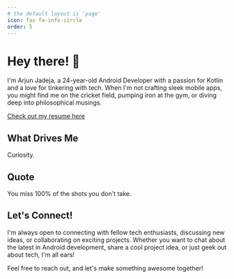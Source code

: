 ```yaml
---
# the default layout is 'page'
icon: fas fa-info-circle
order: 5
---
```


# Hey there! 👋

I'm Arjun Jadeja, a 24-year-old Android Developer with a passion for Kotlin and a love for tinkering with tech. When I'm not crafting sleek mobile apps, you might find me on the cricket field, pumping iron at the gym, or diving deep into philosophical musings.

[Check out my resume here](https://drive.google.com/file/d/1PzgnYPKlnMB2W2ETLMIqv3OMoXwxeNTt/view?usp=share_link)

## What Drives Me

Curiosity.

## Quote

You miss 100% of the shots you don't take.

## Let's Connect!

I'm always open to connecting with fellow tech enthusiasts, discussing new ideas, or collaborating on exciting projects. Whether you want to chat about the latest in Android development, share a cool project idea, or just geek out about tech, I'm all ears!

Feel free to reach out, and let's make something awesome together!
